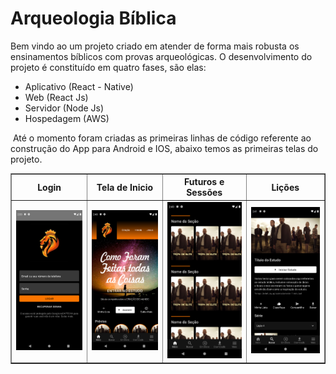 # Arqueologia Bíblica

Bem vindo ao um projeto criado em atender de forma mais robusta os ensinamentos bíblicos com provas arqueológicas. O desenvolvimento do projeto é constituído em quatro fases, são elas:

* Aplicativo (React - Native)
* Web (React Js)
* Servidor (Node Js)
* Hospedagem (AWS)

​	Até o momento foram criadas as primeiras linhas de código referente ao construção do App para Android e IOS, abaixo temos as primeiras telas do projeto.

<table border="1">
    <thead>
    	<tr>
        	<th>Login</th>
            <th>Tela de Inicio</th>
            <th>Futuros e Sessões</th>
            <th>Lições</th>
        </tr>
    </thead>
    <tbody>
    	<tr>
        	<td align="center"><img width="220" src="assets/login.png" alt="Tela de Login do App" /></td>
            <td align="center"><img width="220" src="assets/home01.png" alt="Tela de Inicio do App" /></td>
            <td align="center"><img width="220" src="assets/home02.png" alt="Tela de Inicio do App" /></td>
            <td align="center"><img width="220" src="assets/estudo01.png" alt="Tela de Inicio do App" /></td>
        </tr>
    </tbody>
</table>



​	 
